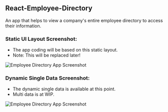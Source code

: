 ## React-Employee-Directory
An app that helps to view a company's entire employee directory to access their information.

### Static UI Layout Screenshot:
- The app coding will be based on this static layout. 
- Note: This will be replaced later!

![Employee Directory App Screenshot](https://github.com/ssh1sharma/React-Employee-Directory/blob/master/employee-directory/src/static-layout-screenshot.JPG)

### Dynamic Single Data Screenshot:
- The dynamic single data is available at this point. 
- Multi data is at WIP.

![Employee Directory App Screenshot](https://github.com/ssh1sharma/React-Employee-Directory/blob/master/employee-directory/src/dynamic-data-single-screenshot.JPG)
